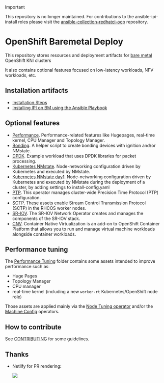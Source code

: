 > [!IMPORTANT]
> This repository is no longer maintained.
> For contributions to the ansible-ipi-install roles please visit the [ansible-collection-redhatci-ocp](https://github.com/redhatci/ansible-collection-redhatci-ocp) repository.


# OpenShift Baremetal Deploy

This repository stores resources and deployment artifacts for [bare metal](https://github.com/metal3-io/metal3-docs/blob/master/design/bare-metal-style-guide.md) OpenShift KNI clusters

It also contains optional features focused on low-latency workloads, NFV workloads, etc.


## Installation artifacts

- [Installation Steps](https://openshift-kni.github.io/baremetal-deploy/)
- [Installing IPI on BM using the Ansible Playbook](ansible-ipi-install/)

## Optional features

- [Performance](features/performance/). Performance-related features like Hugepages, real-time kernel, CPU Manager and Topology Manager.
- [Bonding](features/bonding/). A helper script to create bonding devices with ignition and/or NMstate.
- [DPDK](features/dpdk/). Example workload that uses DPDK libraries for packet processing.
- [Kubernetes NMstate](features/kubernetes-nmstate/). Node-networking configuration driven by Kubernetes and executed by NMstate.
- [Kubernetes NMstate day1](features/kubernetes-nmstate/day1/). Node-networking configuration driven by Kubernetes and executed by NMstate during the deployment of a cluster, by adding settings to install-config.yaml
- [PTP](features/ptp). This operator manages cluster-wide Precision Time Protocol (PTP) configuration.
- [SCTP](features/sctp). These assets enable Stream Control Transmission Protocol (SCTP) in the RHCOS
  worker nodes.
- [SR-IOV](features/sriov). The SR-IOV Network Operator creates and manages the components of the SR-IOV stack.
- [CNV](features/cnv). Container Native Virtualization is an add-on to OpenShift Container Platform that allows you to run and manage virtual machine workloads alongside container workloads.

## Performance tuning

The [Performance Tuning](features/performance) folder contains some assets intended to improve performance such as:

- Huge Pages
- Topology Manager
- CPU manager
- real-time kernel (including a new `worker-rt` Kubernetes/OpenShift node role)

Those assets are applied mainly via the [Node Tuning operator](https://github.com/openshift/cluster-node-tuning-operator)
and/or the [Machine Config](https://github.com/openshift/machine-config-operator) operators.

## How to contribute

See [CONTRIBUTING](CONTRIBUTING.md) for some guidelines.

## Thanks

- Netlify for PR rendering:

  [![](https://www.netlify.com/img/global/badges/netlify-light.svg)](https://www.netlify.com)
